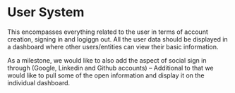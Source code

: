 # User System

This encompasses everything related to the user in terms of account creation, signing in and logiggn out. All the user data should be displayed in a dashboard where other users/entities can view their basic information.

As a milestone, we would like to also add the aspect of social sign in through (Google, Linkedin and Github accounts) – Additional to that we would like to pull some of the open information and display it on the individual dashboard.
